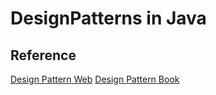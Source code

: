 # DesignPatterns in Java
## Reference
[Design Pattern Web](https://sourcemaking.com/design_patterns)
[Design Pattern Book](https://en.wikipedia.org/wiki/Design_Patterns)